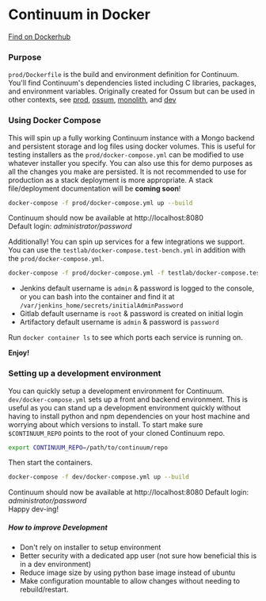# Continuum in Docker
[Find on Dockerhub](https://hub.docker.com/r/cycletime/continuum/)

### Purpose
`prod/Dockerfile` is the build and environment definition for Continuum. You'll find Continuum's dependencies listed including C libraries, packages, and environment variables.
Originally created for Ossum but can be used in other contexts, see [prod](./prod/README.md), [ossum](./ossum/README.md), [monolith](./monolith/README.md), and [dev](./dev)

### Using Docker Compose
This will spin up a fully working Continuum instance with a Mongo backend and persistent storage and log files using docker volumes.
This is useful for testing installers as the `prod/docker-compose.yml` can be modified to use whatever installer you specify.
You can also use this for demo purposes as all the changes you make are persisted.
It is not recommended to use for production as a stack deployment is more appropriate. A stack file/deployment documentation will be **coming soon**!

```bash
docker-compose -f prod/docker-compose.yml up --build
```

Continuum should now be available at http://localhost:8080  
Default login: _administrator/password_  

Additionally! You can spin up services for a few integrations we support.
You can use the `testlab/docker-compose.test-bench.yml` in addition with the `prod/docker-compose.yml`.

```bash
docker-compose -f prod/docker-compose.yml -f testlab/docker-compose.test-bench.yml up --build
```

* Jenkins default username is `admin` & password is logged to the console, or you can bash into the container and find it at `/var/jenkins_home/secrets/initialAdminPassword`
* Gitlab default username is `root` & password is created on initial login
* Artifactory default username is `admin` & password is `password`

Run `docker container ls` to see which ports each service is running on.

**Enjoy!**

### Setting up a development environment
You can quickly setup a development environment for Continuum. `dev/docker-compose.yml` sets up a front and backend environment. This is useful as you can stand up a development environment quickly without having to install python and npm dependencies on your host machine and worrying about which versions to install.
To start make sure `$CONTINUUM_REPO` points to the root of your cloned Continuum repo.  

```bash
export CONTINUUM_REPO=/path/to/continuum/repo
```

Then start the containers.

```bash
docker-compose -f dev/docker-compose.yml up --build
```

Continuum should now be available at http://localhost:8080
Default login: _administrator/password_  
Happy dev-ing!
##### How to improve Development
* Don't rely on installer to setup environment
* Better security with a dedicated app user (not sure how beneficial this 
 is in a dev environment)
* Reduce image size by using python base image instead of ubuntu
* Make configuration mountable to allow changes without needing 
to rebuild/restart.
